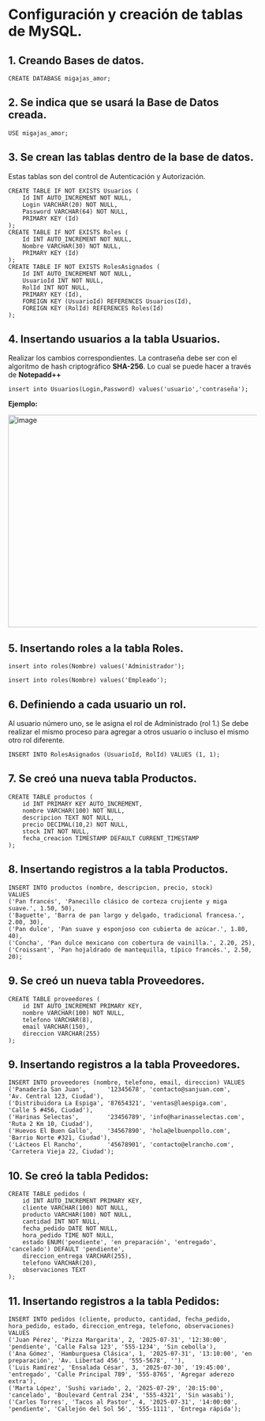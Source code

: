 # Configuración y creación de tablas de MySQL.

## 1. Creando Bases de datos.
```
CREATE DATABASE migajas_amor;
```
## 2. Se indica que se usará la Base de Datos creada.
```
USE migajas_amor;
```
## 3. Se crean las tablas dentro de la base de datos.
Estas tablas son del control de Autenticación y Autorización.
```
CREATE TABLE IF NOT EXISTS Usuarios (
    Id INT AUTO_INCREMENT NOT NULL,
    Login VARCHAR(20) NOT NULL,
    Password VARCHAR(64) NOT NULL,
    PRIMARY KEY (Id)
);
CREATE TABLE IF NOT EXISTS Roles (
    Id INT AUTO_INCREMENT NOT NULL,
    Nombre VARCHAR(30) NOT NULL,
    PRIMARY KEY (Id)
);
CREATE TABLE IF NOT EXISTS RolesAsignados (
    Id INT AUTO_INCREMENT NOT NULL,
    UsuarioId INT NOT NULL,
    RolId INT NOT NULL,
    PRIMARY KEY (Id),
    FOREIGN KEY (UsuarioId) REFERENCES Usuarios(Id),
    FOREIGN KEY (RolId) REFERENCES Roles(Id)
);
```
## 4. Insertando usuarios a la tabla Usuarios.
Realizar los cambios correspondientes.
La contraseña debe ser con el algoritmo de hash criptográfico **SHA-256**.
Lo cual se puede hacer a través de **Notepadd++**
```
insert into Usuarios(Login,Password) values('usuario','contraseña');
```
**Ejemplo:**

<img width="620" height="431" alt="image" src="https://github.com/user-attachments/assets/f88ecbbb-2535-44ba-8410-83ecab5617de" />

## 5. Insertando roles a la tabla Roles.
```
insert into roles(Nombre) values('Administrador');
```
```
insert into roles(Nombre) values('Empleado');
```
## 6. Definiendo a cada usuario un rol.
Al usuario número uno, se le asigna el rol de Administrado (rol 1.)
Se debe realizar el mismo proceso para agregar a otros usuario o incluso el mismo otro rol diferente.
```
INSERT INTO RolesAsignados (UsuarioId, RolId) VALUES (1, 1);
```
## 7. Se creó una nueva tabla Productos.
```
CREATE TABLE productos (
    id INT PRIMARY KEY AUTO_INCREMENT,
    nombre VARCHAR(100) NOT NULL,
    descripcion TEXT NOT NULL,
    precio DECIMAL(10,2) NOT NULL,
    stock INT NOT NULL,
    fecha_creacion TIMESTAMP DEFAULT CURRENT_TIMESTAMP
);
```
## 8. Insertando registros a la tabla Productos.
```
INSERT INTO productos (nombre, descripcion, precio, stock)
VALUES
('Pan francés', 'Panecillo clásico de corteza crujiente y miga suave.', 1.50, 50),
('Baguette', 'Barra de pan largo y delgado, tradicional francesa.', 2.00, 30),
('Pan dulce', 'Pan suave y esponjoso con cubierta de azúcar.', 1.80, 40),
('Concha', 'Pan dulce mexicano con cobertura de vainilla.', 2.20, 25),
('Croissant', 'Pan hojaldrado de mantequilla, típico francés.', 2.50, 20);
```
## 9. Se creó un nueva tabla Proveedores.
```
CREATE TABLE proveedores (
    id INT AUTO_INCREMENT PRIMARY KEY,
    nombre VARCHAR(100) NOT NULL,
    telefono VARCHAR(8),
    email VARCHAR(150),
    direccion VARCHAR(255)
);
```
## 9. Insertando registros a la tabla Proveedores.
```
INSERT INTO proveedores (nombre, telefono, email, direccion) VALUES
('Panadería San Juan',      '12345678', 'contacto@sanjuan.com',     'Av. Central 123, Ciudad'),
('Distribuidora La Espiga', '87654321', 'ventas@laespiga.com',      'Calle 5 #456, Ciudad'),
('Harinas Selectas',        '23456789', 'info@harinasselectas.com', 'Ruta 2 Km 10, Ciudad'),
('Huevos El Buen Gallo',    '34567890', 'hola@elbuenpollo.com',     'Barrio Norte #321, Ciudad'),
('Lácteos El Rancho',       '45678901', 'contacto@elrancho.com',    'Carretera Vieja 22, Ciudad');
```
## 10. Se creó la tabla Pedidos:
```
CREATE TABLE pedidos (
    id INT AUTO_INCREMENT PRIMARY KEY,
    cliente VARCHAR(100) NOT NULL,
    producto VARCHAR(100) NOT NULL,
    cantidad INT NOT NULL,
    fecha_pedido DATE NOT NULL,
    hora_pedido TIME NOT NULL,
    estado ENUM('pendiente', 'en preparación', 'entregado', 'cancelado') DEFAULT 'pendiente',
    direccion_entrega VARCHAR(255),
    telefono VARCHAR(20),
    observaciones TEXT
);
```
## 11. Insertando registros a la tabla Pedidos:
```
INSERT INTO pedidos (cliente, producto, cantidad, fecha_pedido, hora_pedido, estado, direccion_entrega, telefono, observaciones) VALUES
('Juan Pérez', 'Pizza Margarita', 2, '2025-07-31', '12:30:00', 'pendiente', 'Calle Falsa 123', '555-1234', 'Sin cebolla'),
('Ana Gómez', 'Hamburguesa Clásica', 1, '2025-07-31', '13:10:00', 'en preparación', 'Av. Libertad 456', '555-5678', ''),
('Luis Ramírez', 'Ensalada César', 3, '2025-07-30', '19:45:00', 'entregado', 'Calle Principal 789', '555-8765', 'Agregar aderezo extra'),
('Marta López', 'Sushi variado', 2, '2025-07-29', '20:15:00', 'cancelado', 'Boulevard Central 234', '555-4321', 'Sin wasabi'),
('Carlos Torres', 'Tacos al Pastor', 4, '2025-07-31', '14:00:00', 'pendiente', 'Callejón del Sol 56', '555-1111', 'Entrega rápida');
```
